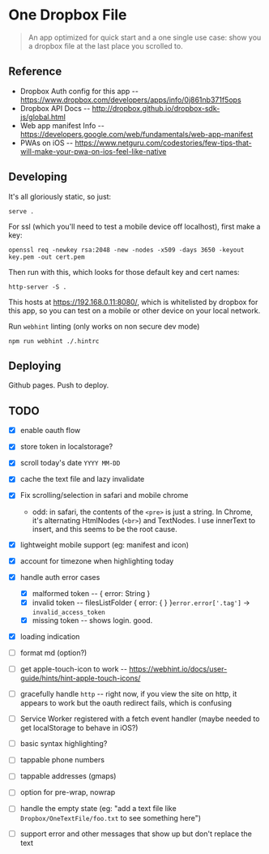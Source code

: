 # One Dropbox File

> An app optimized for quick start and a one single use case: show you a dropbox file at the last place you scrolled to.

## Reference

* Dropbox Auth config for this app -- https://www.dropbox.com/developers/apps/info/0j861nb371f5ops
* Dropbox API Docs -- http://dropbox.github.io/dropbox-sdk-js/global.html
* Web app manifest Info -- https://developers.google.com/web/fundamentals/web-app-manifest
* PWAs on iOS -- https://www.netguru.com/codestories/few-tips-that-will-make-your-pwa-on-ios-feel-like-native

## Developing

It's all gloriously static, so just:

    serve .

For ssl (which you'll need to test a mobile device off localhost), first make a key:

    openssl req -newkey rsa:2048 -new -nodes -x509 -days 3650 -keyout key.pem -out cert.pem

Then run with this, which looks for those default key and cert names:

    http-server -S .

This hosts at https://192.168.0.11:8080/, which is whitelisted by dropbox for this app, so you can test on a mobile or other device on your local network.

Run `webhint` linting (only works on non secure dev mode)

    npm run webhint ./.hintrc

## Deploying

Github pages. Push to deploy.

## TODO

- [x] enable oauth flow
- [x] store token in localstorage?
- [x] scroll today's date `YYYY MM-DD`
- [x] cache the text file and lazy invalidate
- [x] Fix scrolling/selection in safari and mobile chrome
  - odd: in safari, the contents of the `<pre>` is just a string. In Chrome, it's alternating HtmlNodes (`<br>`) and TextNodes. I use innerText to insert, and this seems to be the root cause.
- [x] lightweight mobile support (eg: manifest and icon)
- [x] account for timezone when highlighting today
- [x] handle auth error cases
  - [x] malformed token -- { error: String }
  - [x] invalid token -- filesListFolder { error: { } }`error.error['.tag']` -> `invalid_access_token`
  - [x] missing token -- shows login. good.
- [x] loading indication

- [ ] format md (option?)
- [ ] get apple-touch-icon to work -- https://webhint.io/docs/user-guide/hints/hint-apple-touch-icons/
- [ ] gracefully handle `http` -- right now, if you view the site on http, it appears to work but the oauth redirect fails, which is confusing
- [ ] Service Worker registered with a fetch event handler (maybe needed to get localStorage to behave in iOS?)
- [ ] basic syntax highlighting?
- [ ] tappable phone numbers
- [ ] tappable addresses (gmaps)

- [ ] option for pre-wrap, nowrap
- [ ] handle the empty state (eg: "add a text file like `Dropbox/OneTextFile/foo.txt` to see something here")
- [ ] support error and other messages that show up but don't replace the text